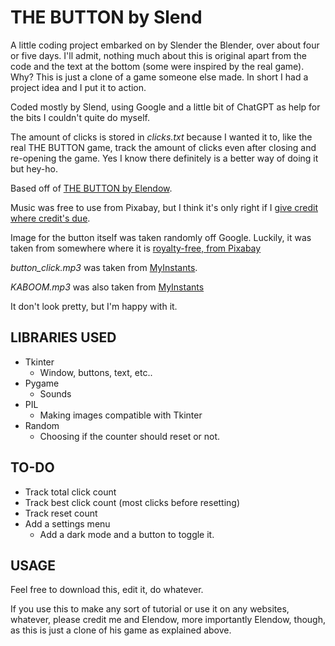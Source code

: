 # THE BUTTON by Slend
A little coding project embarked on by Slender the Blender, over about four or five days. I'll admit, nothing much about this is original apart from the code and the text at the bottom (some were inspired by the real game). Why? This is just a clone of a game someone else made. In short I had a project idea and I put it to action.
 
Coded mostly by Slend, using Google and a little bit of ChatGPT as help for the bits I couldn't quite do myself.

The amount of clicks is stored in *clicks.txt* because I wanted it to, like the real THE BUTTON game, track the amount of clicks even after closing and re-opening the game. Yes I know there definitely is a better way of doing it but hey-ho.

Based off of [THE BUTTON by Elendow](https://store.steampowered.com/app/1999740/THE_BUTTON_by_Elendow/).

Music was free to use from Pixabay, but I think it's only right if I [give credit where credit's due](https://pixabay.com/music/beats-waiting-room-122773/).

Image for the button itself was taken randomly off Google. Luckily, it was taken from somewhere where it is [royalty-free, from Pixabay](https://pixabay.com/illustrations/red-button-circle-round-choose-1217969/)

*button_click.mp3* was taken from [MyInstants](https://www.myinstants.com/en/instant/button-click-93467/). 

*KABOOM.mp3* was also taken from [MyInstants](https://www.myinstants.com/en/instant/explosion/)

It don't look pretty, but I'm happy with it.

## LIBRARIES USED
- Tkinter
  - Window, buttons, text, etc..
- Pygame
  - Sounds
- PIL
  - Making images compatible with Tkinter
- Random
  - Choosing if the counter should reset or not.

## TO-DO

- Track total click count
- Track best click count (most clicks before resetting)
- Track reset count
- Add a settings menu
  - Add a dark mode and a button to toggle it.

## USAGE
Feel free to download this, edit it, do whatever.

If you use this to make any sort of tutorial or use it on any websites, whatever, please credit me and Elendow, more importantly Elendow, though, as this is just a clone of his game as explained above.